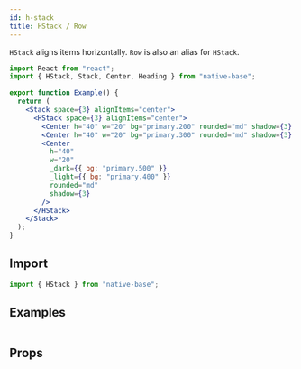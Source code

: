 ```yaml
---
id: h-stack
title: HStack / Row
---
```


`HStack` aligns items horizontally. `Row` is also an alias for `HStack`.

```jsx isShowcase
import React from "react";
import { HStack, Stack, Center, Heading } from "native-base";

export function Example() {
  return (
    <Stack space={3} alignItems="center">
      <HStack space={3} alignItems="center">
        <Center h="40" w="20" bg="primary.200" rounded="md" shadow={3} />
        <Center h="40" w="20" bg="primary.300" rounded="md" shadow={3} />
        <Center
          h="40"
          w="20"
          _dark={{ bg: "primary.500" }}
          _light={{ bg: "primary.400" }}
          rounded="md"
          shadow={3}
        />
      </HStack>
    </Stack>
  );
}
```

## Import

```jsx
import { HStack } from "native-base";
```

## Examples

```ComponentSnackPlayer path=components,primitives,HStack,basic.tsx

```

## Props

```ComponentPropTable path=primitives,Stack,HStack.tsx

```
